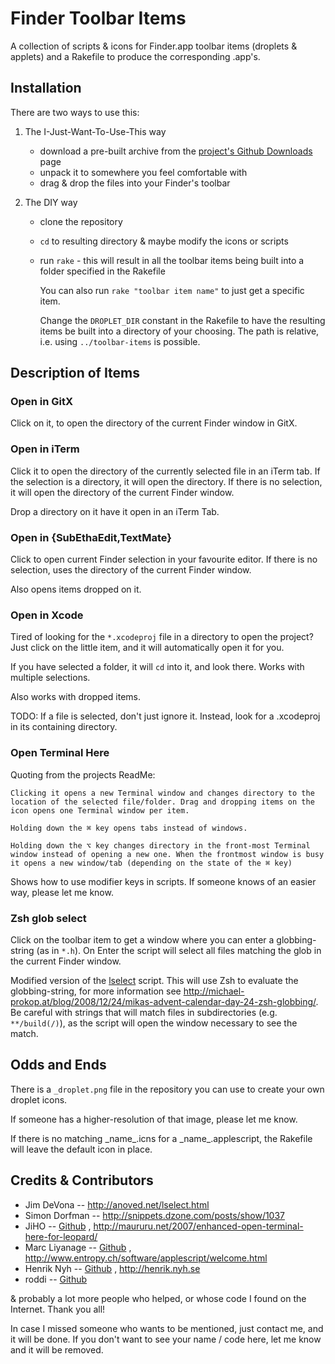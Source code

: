 # Finder Toolbar Items

A collection of scripts & icons for Finder.app toolbar items (droplets & applets) and a Rakefile to produce the corresponding .app's.

## Installation

There are two ways to use this:

1. The I-Just-Want-To-Use-This way

    * download a pre-built archive from the [project's Github Downloads](http://github.com/Orangenhain/Finder-Toolbar-Items/downloads) page
    * unpack it to somewhere you feel comfortable with
    * drag & drop the files into your Finder's toolbar

2. The DIY way
    
    * clone the repository
    * `cd` to resulting directory & maybe modify the icons or scripts
    * run `rake` - this will result in all the toolbar items being built into a folder specified in the Rakefile
        
        You can also run `rake "toolbar item name"` to just get a specific item.
        
        Change the `DROPLET_DIR` constant in the Rakefile to have the resulting items be built into a directory of your choosing. The path is relative, i.e. using `../toolbar-items` is possible.

## Description of Items

### Open in GitX

Click on it, to open the directory of the current Finder window in GitX.

### Open in iTerm

Click it to open the directory of the currently selected file in an iTerm tab. If the selection is a directory, it will open the directory. If there is no selection, it will open the directory of the current Finder window.

Drop a directory on it have it open in an iTerm Tab.

### Open in {SubEthaEdit,TextMate}

Click to open current Finder selection in your favourite editor. If there is no selection, uses the directory of the current Finder window.

Also opens items dropped on it.

### Open in Xcode

Tired of looking for the `*.xcodeproj` file in a directory to open the project? Just click on the little item, and it will automatically open it for you.

If you have selected a folder, it will `cd` into it, and look there. Works with multiple selections.

Also works with dropped items.

TODO: If a file is selected, don't just ignore it. Instead, look for a .xcodeproj in its containing directory.

### Open Terminal Here

Quoting from the projects ReadMe:

    Clicking it opens a new Terminal window and changes directory to the location of the selected file/folder. Drag and dropping items on the icon opens one Terminal window per item.
    
    Holding down the ⌘ key opens tabs instead of windows.
    
    Holding down the ⌥ key changes directory in the front-most Terminal window instead of opening a new one. When the frontmost window is busy it opens a new window/tab (depending on the state of the ⌘ key)

Shows how to use modifier keys in scripts. If someone knows of an easier way, please let me know.

### Zsh glob select

Click on the toolbar item to get a window where you can enter a globbing-string (as in `*.h`). On Enter the script will select all files matching the glob in the current Finder window.

Modified version of the [lselect](http://anoved.net/software/lselect/) script. This will use Zsh to evaluate the globbing-string, for more information see <http://michael-prokop.at/blog/2008/12/24/mikas-advent-calendar-day-24-zsh-globbing/>.
Be careful with strings that will match files in subdirectories (e.g. `**/build(/)`), as the script will open the window necessary to see the match.

## Odds and Ends

There is a `_droplet.png` file in the repository you can use to create your own droplet icons.

If someone has a higher-resolution of that image, please let me know.

If there is no matching \_name\_.icns for a \_name\_.applescript, the Rakefile will leave the default icon in place.

## Credits & Contributors

* Jim DeVona -- <http://anoved.net/lselect.html>
* Simon Dorfman -- <http://snippets.dzone.com/posts/show/1037>
* JiHO -- [Github](http://github.com/jiho) , <http://maururu.net/2007/enhanced-open-terminal-here-for-leopard/>
* Marc Liyanage -- [Github](http://github.com/liyanage) , <http://www.entropy.ch/software/applescript/welcome.html>
* Henrik Nyh -- [Github](http://github.com/henrik) , <http://henrik.nyh.se>
* roddi -- [Github](http://github.com/roddi)
    
& probably a lot more people who helped, or whose code I found on the Internet.
Thank you all!
    
In case I missed someone who wants to be mentioned, just contact me, and it will be done.
If you don't want to see your name / code here, let me know and it will be removed.
